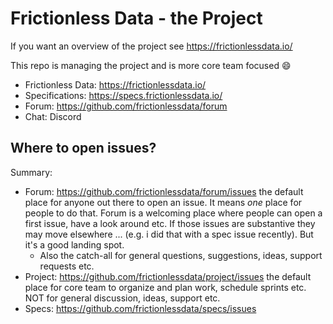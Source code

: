 # Frictionless Data - the Project

If you want an overview of the project see https://frictionlessdata.io/

This repo is managing the project and is more core team focused  :smile:

* Frictionless Data: https://frictionlessdata.io/ 
* Specifications: https://specs.frictionlessdata.io/
* Forum: https://github.com/frictionlessdata/forum
* Chat: Discord 

## Where to open issues?

Summary:

* Forum: https://github.com/frictionlessdata/forum/issues the default place for anyone out there to open an issue. It means *one* place for people to do that. Forum is a welcoming place where people can open a first issue, have a look around etc. If those issues are substantive they may move elsewhere ... (e.g. i did that with a spec issue recently). But it's a good landing spot.
  * Also the catch-all for general questions, suggestions, ideas, support requests etc.
* Project: https://github.com/frictionlessdata/project/issues the default place for core team to organize and plan work, schedule sprints etc. NOT for general discussion, ideas, support etc.
* Specs: https://github.com/frictionlessdata/specs/issues
